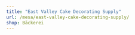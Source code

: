 ```yaml
---
title: "East Valley Cake Decorating Supply"
url: /mesa/east-valley-cake-decorating-supply/
shop: Bäckerei
---
```

